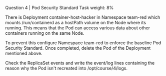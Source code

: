 Question 4 | Pod Security Standard
Task weight: 8%

There is Deployment container-host-hacker in Namespace team-red which mounts /run/containerd as a hostPath volume on the Node where its running.
This means that the Pod can access various data about other containers running on the same Node.

To prevent this configure Namespace team-red to enforce the baseline Pod Security Standard.
Once completed, delete the Pod of the Deployment mentioned above.

Check the ReplicaSet events and write the event/log lines containing the reason why the Pod isn't recreated into /opt/course/4/logs.